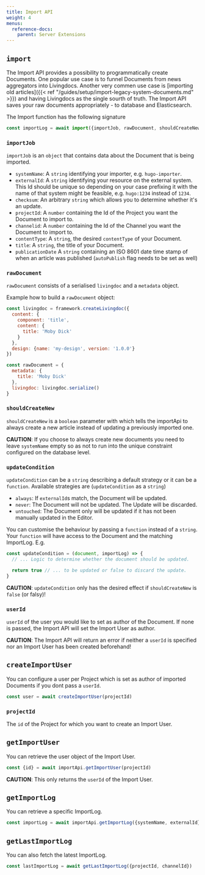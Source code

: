 ```yaml
---
title: Import API
weight: 4
menus:
  reference-docs:
    parent: Server Extensions
---
```


## `import`

The Import API provides a possibility to programmatically create Documents. One popular use case is to funnel Documents from news aggregators into Livingdocs.
Another very commen use case is [importing old articles]({{< ref "/guides/setup/import-legacy-system-documents.md" >}}) and having Livingdocs as the single sourth of truth.
The Import API saves your raw documents appropriately - to database and Elasticsearch.

The Import function has the following signature

```js
const importLog = await import({importJob, rawDocument, shouldCreateNew, updateCondition, userId})
```

### `importJob`

`importJob` is an `object` that contains data about the Document that is being imported.

* `systemName`: A `string` identifying your importer, e.g. `hugo-importer`.
* `externalId`: A `string` identifying your resource on the external system. This Id should be unique so depending on your case prefixing it with the name of that system might be feasible, e.g. `hugo:1234` instead of `1234`.
* `checksum`: An arbitrary `string` which allows you to determine whether it's an update.
* `projectId`: A `number` containing the Id of the Project you want the Document to import to.
* `channelid`: A `number` containing the Id of the Channel you want the Document to import to.
* `contentType`: A `string`, the desired `contentType` of your Document.
* `title`: A `string`, the title of your Document.
* `publicationDate` A `string` containing an ISO 8601 date time stamp of when an article was published (`autoPublish` flag needs to be set as well)

### `rawDocument`

`rawDocument` consists of a serialised `livingdoc` and a `metadata` object.

Example how to build a `rawDocument` object:
```js
const livingdoc = framework.createLivingdoc({
  content: {
    component: 'title',
    content: {
      title: 'Moby Dick'
    }
  },
  design: {name: 'my-design', version: '1.0.0'}
})

const rawDocument = {
  metadata: {
    title: 'Moby Dick'
  },
  livingdoc: livingdoc.serialize()
}
```


### `shouldCreateNew`

`shouldCreateNew` is a `boolean` parameter with which tells the importApi to always create a new article instead of updating a previously imported one.

**CAUTION**: If you choose to always create new documents you need to leave `systemName` empty so as not to run into the unique constraint configured on the database level.

### `updateCondition`
`updateCondition` can be a `string` describing a default strategy or it can be a `function`. Available strategies are (`updateCondition` as a `string`)

* `always`: If `externalId`s match, the Document will be updated.
* `never`: The Document will not be updated. The Update will be discarded.
* `untouched`: The Document only will be updated if it has not been manually updated in the Editor.

You can customise the behaviour by passing a `function` instead of a `string`. Your `function` will have access to the Document and the matching ImportLog. E.g.

```js
const updateCondition = (document, importLog) => {
  // ... Logic to determine whether the document should be updated.

  return true // ... to be updated or false to discard the update.
}
```

**CAUTION**: `updateCondition` only has the desired effect if `shouldCreateNew` is `false` (or falsy)!

### `userId`

`userId` of the user you would like to set as author of the Document. If none is passed, the Import API will set the Import User as author.

**CAUTION**: The Import API will return an error if neither a `userId` is specified nor an Import User has been created beforehand!

## `createImportUser`

You can configure a user per Project which is set as author of imported Documents if you dont pass a `userId`.

```js
const user = await createImportUser(projectId)
```

### `projectId`

The `id` of the Project for which you want to create an Import User.

## `getImportUser`

You can retrieve the user object of the Import User.

```js
const {id} = await importApi.getImportUser(projectId)
```

**CAUTION**: This only returns the `userId` of the Import User.

## `getImportLog`

You can retrieve a specific ImportLog.

```js
const importLog = await importApi.getImportLog({systemName, externalId})
```

## `getLastImportLog`

You can also fetch the latest ImportLog.

```js
const lastImportLog = await getLastImportLog({projectId, channelId})
```
